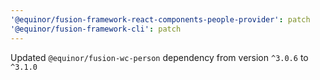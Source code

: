 ```yaml
---
'@equinor/fusion-framework-react-components-people-provider': patch
'@equinor/fusion-framework-cli': patch
---
```


Updated `@equinor/fusion-wc-person` dependency from version `^3.0.6` to `^3.1.0`
